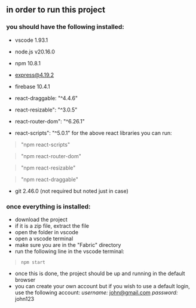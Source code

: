 ## in order to run this project
### you should have the following installed:
 - vscode 1.93.1 
 - node.js v20.16.0
 - npm 10.8.1
 - express@4.19.2
 - firebase 10.4.1
 
 - react-draggable: "^4.4.6"
 - react-resizable": "^3.0.5"
 - react-router-dom": "^6.26.1"
 - react-scripts": "^5.0.1"
 for the above react libraries you can run:
>"npm react-scripts"

>"npm react-router-dom"

>"npm react-resizable"

>"npm react-draggable"

  - git 2.46.0 (not required but noted just in case)

### once everything is installed:
 
 - download the project
 - if it is a zip file, extract the file
 - open the folder in vscode
 - open a vscode terminal
 - make sure you are in the "Fabric" directory
 - run the following line in the vscode terminal:
> `npm start`

 - once this is done, the project should be up and running in the default browser
 - you can create your own account but if you wish to use a default login, use the following account:
*username:* john@gmail.com
*password:* john123

